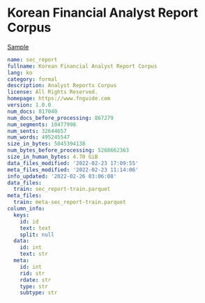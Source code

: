 # Korean Financial Analyst Report Corpus
 
[Sample](../sample/sec_report.txt)
 
<!-- MARKDOWN-AUTO-DOCS:START (CODE:src=../../../ekorpkit/resources/corpora/sec_report.yaml) -->
<!-- The below code snippet is automatically added from ../../../ekorpkit/resources/corpora/sec_report.yaml -->
```yaml
name: sec_report
fullname: Korean Financial Analyst Report Corpus
lang: ko
category: formal
description: Analyst Reports Corpus
license: All Rights Reserved.
homepage: https://www.fnguide.com
version: 1.0.0
num_docs: 817040
num_docs_before_processing: 867279
num_segments: 10477998
num_sents: 32644657
num_words: 495245547
size_in_bytes: 5045394138
num_bytes_before_processing: 5268662363
size_in_human_bytes: 4.70 GiB
data_files_modified: '2022-02-23 17:09:55'
meta_files_modified: '2022-02-23 11:14:06'
info_updated: '2022-02-26 03:06:08'
data_files:
  train: sec_report-train.parquet
meta_files:
  train: meta-sec_report-train.parquet
column_info:
  keys:
    id: id
    text: text
    split: null
  data:
    id: int
    text: str
  meta:
    id: int
    rid: str
    rdate: str
    type: str
    subtype: str
```
<!-- MARKDOWN-AUTO-DOCS:END -->
